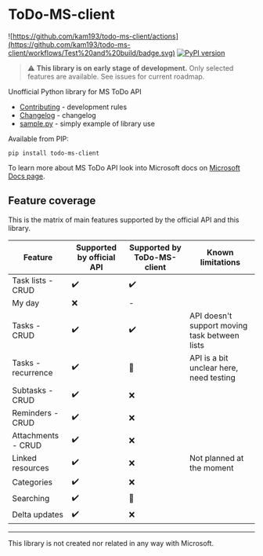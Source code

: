 # ToDo-MS-client

![https://github.com/kam193/todo-ms-client/actions](https://github.com/kam193/todo-ms-client/workflows/Test%20and%20build/badge.svg) [![PyPI version](https://badge.fury.io/py/todo-ms-client.svg)](https://pypi.org/project/todo-ms-client/)

> :warning: **This library is on early stage of development.**
> Only selected features are available. See issues for current roadmap.

Unofficial Python library for MS ToDo API

- [Contributing](CONTRIBUTING.md) - development rules
- [Changelog](CHANGELOG.md) - changelog
- [sample.py](examples/sample.py) - simply example of library use

Available from PIP:

    pip install todo-ms-client

To learn more about MS ToDo API look into Microsoft docs on [Microsoft Docs page](https://docs.microsoft.com/en-us/graph/api/resources/todo-overview?view=graph-rest-beta).

## Feature coverage

This is the matrix of main features supported by the official API and this library.

| Feature            | Supported by official API | Supported by ToDo-MS-client | Known limitations                             |
| ------------------ | ------------------------- | --------------------------- | --------------------------------------------- |
| Task lists - CRUD  | :heavy_check_mark:        | :heavy_check_mark:          |                                               |
| My day             | :x:                       | -                           |                                               |
| Tasks - CRUD       | :heavy_check_mark:        | :heavy_check_mark:          | API doesn't support moving task between lists |
| Tasks - recurrence | :heavy_check_mark:        | :large_orange_diamond:      | API is a bit unclear here, need testing       |
| Subtasks - CRUD    | :heavy_check_mark:        | :x:                         |                                               |
| Reminders - CRUD   | :heavy_check_mark:        | :x:                         |                                               |
| Attachments - CRUD | :heavy_check_mark:        | :x:                         |                                               |
| Linked resources   | :heavy_check_mark:        | :x:                         | Not planned at the moment                     |
| Categories         | :heavy_check_mark:        | :x:                         |                                               |
| Searching          | :heavy_check_mark:        | :large_orange_diamond:      |                                               |
| Delta updates      | :heavy_check_mark:        | :x:                         |                                               |

---

This library is not created nor related in any way with Microsoft.
